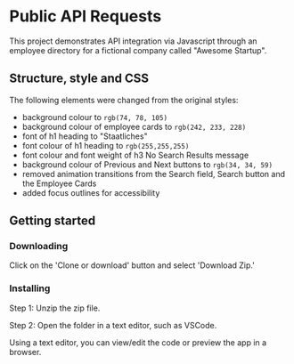 # Public API Requests

This project demonstrates API integration via Javascript through an employee directory for a fictional company called "Awesome Startup".

## Structure, style and CSS
The following elements were changed from the original styles:
 - background colour to `rgb(74, 78, 105)`
 - background colour of employee cards to `rgb(242, 233, 228)`
 - font of h1 heading to "Staatliches"
 - font colour of h1 heading to `rgb(255,255,255)`
 - font colour and font weight of h3 No Search Results message 
 - background colour of Previous and Next buttons to `rgb(34, 34, 59)`
 - removed animation transitions from the Search field, Search button and the Employee Cards
 - added focus outlines for accessibility

## Getting started
### Downloading
Click on the 'Clone or download' button and select 'Download Zip.'

### Installing
Step 1: Unzip the zip file.

Step 2: Open the folder in a text editor, such as VSCode.

Using a text editor, you can view/edit the code or preview the app in a browser.